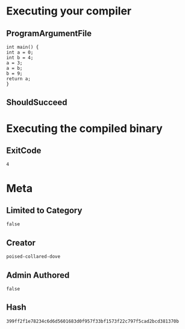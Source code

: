 # Executing your compiler

## ProgramArgumentFile

```
int main() {
int a = 0;
int b = 4;
a = 3;
a = b;
b = 9;
return a;
}
```

## ShouldSucceed

# Executing the compiled binary

## ExitCode

```
4
```

# Meta

## Limited to Category

```
false
```

## Creator

```
poised-collared-dove
```

## Admin Authored

```
false
```

## Hash

```
399ff2f1e78234c6d6d5601683d0f957f33bf1573f22c797f5cad2bcd381370b
```
